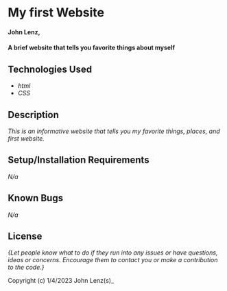 # My first Website

#### John Lenz, 

#### A brief website that tells you favorite things about myself

## Technologies Used

* _html_
* _CSS_


## Description

_This is an informative website that tells you my favorite things, places, and first website._

## Setup/Installation Requirements

_N/a_

## Known Bugs

_N/a_
## License

_{Let people know what to do if they run into any issues or have questions, ideas or concerns.  Encourage them to contact you or make a contribution to the code.}_

Copyright (c) 1/4/2023 John Lenz(s)_
